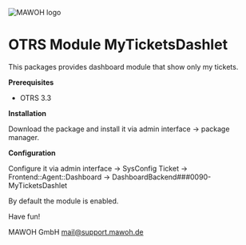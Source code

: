 ![MAWOH logo](http://www.mawoh.de/wp-content/themes/xtreme-minimalist/images/mawohheader.png)

OTRS Module MyTicketsDashlet
============================

This packages provides dashboard module that show only my tickets.

**Prerequisites**

- OTRS 3.3

**Installation**

Download the package and install it via admin interface -> package manager.

**Configuration**

Configure it via admin interface -> SysConfig
Ticket -> Frontend::Agent::Dashboard
-> DashboardBackend###0090-MyTicketsDashlet

By default the module is enabled.

Have fun!

MAWOH GmbH
mail@support.mawoh.de

